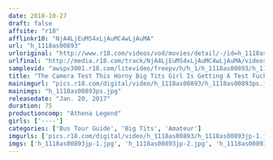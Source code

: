 ```yaml
---
date: 2018-10-27
draft: false
affsite: "r18"
afflinkr18: "NjA4LjEuMS4xLjAuMC4wLjAuMA"
url: "h_1118as00893"
urloriginal: "http://www.r18.com/videos/vod/movies/detail/-/id=h_1118as00893"
urlfinal: "http://media.r18.com/track/NjA4LjEuMS4xLjAuMC4wLjAuMA/videos/vod/movies/detail/-/id=h_1118as00893"
samplevid: "awspv3001.r18.com/litevideo/freepv/h/h_1/h_1118as00893/h_1118as00893_dmb_s.mp4"
title: "The Camera Test This Horny Big Tits Girl Is Getting A Test Fuck In The Other Room!"
mainimgurl: "pics.r18.com/digital/video/h_1118as00893/h_1118as00893ps.jpg"
mainimgs: "h_1118as00893ps.jpg"
releasedate: "Jan. 20, 2017"
duration: 75
productioncomp: "Athena Legend"
girls: ['----']
categories: ['Bus Tour Guide', 'Big Tits', 'Amateur']
imgurls: ['pics.r18.com/digital/video/h_1118as00893/h_1118as00893jp-1.jpg', 'pics.r18.com/digital/video/h_1118as00893/h_1118as00893jp-2.jpg', 'pics.r18.com/digital/video/h_1118as00893/h_1118as00893jp-3.jpg', 'pics.r18.com/digital/video/h_1118as00893/h_1118as00893jp-4.jpg', 'pics.r18.com/digital/video/h_1118as00893/h_1118as00893jp-5.jpg', 'pics.r18.com/digital/video/h_1118as00893/h_1118as00893jp-6.jpg', 'pics.r18.com/digital/video/h_1118as00893/h_1118as00893jp-7.jpg', 'pics.r18.com/digital/video/h_1118as00893/h_1118as00893jp-8.jpg', 'pics.r18.com/digital/video/h_1118as00893/h_1118as00893jp-9.jpg', 'pics.r18.com/digital/video/h_1118as00893/h_1118as00893jp-10.jpg', 'pics.r18.com/digital/video/h_1118as00893/h_1118as00893jp-11.jpg', 'pics.r18.com/digital/video/h_1118as00893/h_1118as00893jp-12.jpg', 'pics.r18.com/digital/video/h_1118as00893/h_1118as00893jp-13.jpg', 'pics.r18.com/digital/video/h_1118as00893/h_1118as00893jp-14.jpg', 'pics.r18.com/digital/video/h_1118as00893/h_1118as00893jp-15.jpg', 'pics.r18.com/digital/video/h_1118as00893/h_1118as00893jp-16.jpg', 'pics.r18.com/digital/video/h_1118as00893/h_1118as00893jp-17.jpg', 'pics.r18.com/digital/video/h_1118as00893/h_1118as00893jp-18.jpg', 'pics.r18.com/digital/video/h_1118as00893/h_1118as00893jp-19.jpg', 'pics.r18.com/digital/video/h_1118as00893/h_1118as00893jp-20.jpg']
imgs: ['h_1118as00893jp-1.jpg', 'h_1118as00893jp-2.jpg', 'h_1118as00893jp-3.jpg', 'h_1118as00893jp-4.jpg', 'h_1118as00893jp-5.jpg', 'h_1118as00893jp-6.jpg', 'h_1118as00893jp-7.jpg', 'h_1118as00893jp-8.jpg', 'h_1118as00893jp-9.jpg', 'h_1118as00893jp-10.jpg', 'h_1118as00893jp-11.jpg', 'h_1118as00893jp-12.jpg', 'h_1118as00893jp-13.jpg', 'h_1118as00893jp-14.jpg', 'h_1118as00893jp-15.jpg', 'h_1118as00893jp-16.jpg', 'h_1118as00893jp-17.jpg', 'h_1118as00893jp-18.jpg', 'h_1118as00893jp-19.jpg', 'h_1118as00893jp-20.jpg']
---
```

